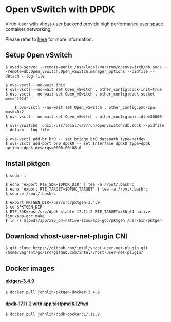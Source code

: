 # Open vSwitch with DPDK

Virtio-user with vhost-user backend provide high performance user space container networking.

Please refer to [here](http://dpdk.org/doc/guides/howto/virtio_user_for_container_networking.html) for more information.

## Setup Open vSwitch
```shell
$ ovsdb-server --remote=punix:/usr/local/var/run/openvswitch/db.sock --remote=db:Open_vSwitch,Open_vSwitch,manager_options --pidfile --detach --log-file

$ ovs-vsctl --no-wait init
$ ovs-vsctl --no-wait set Open_vSwitch . other_config:dpdk-init=true
$ ovs-vsctl --no-wait set Open_vSwitch . other_config:dpdk-socket-mem="1024"

    $ ovs-vsctl --no-wait set Open_vSwitch . other_config:pmd-cpu-mask=0x2
$ ovs-vsctl --no-wait set Open_vSwitch . other_config:max-idle=30000

$ ovs-vswitchd  unix:/usr/local/var/run/openvswitch/db.sock --pidfile --detach --log-file

$ ovs-vsctl add-br br0 -- set bridge br0 datapath_type=netdev
$ ovs-vsctl add-port br0 dpdk0 -- set Interface dpdk0 type=dpdk options:dpdk-devargs=0000:00:08.0 
```

## Install pktgen
```shell
$ sudo -i

$ echo 'export RTE_SDK=$DPDK_DIR' | tee -a /root/.bashrc
$ echo 'export RTE_TARGET=$DPDK_TARGET' | tee -a /root/.bashrc
$ source /root/.bashrc

$ export PKTGEN_DIR=/usr/src/pktgen-3.4.9
$ cd $PKTGEN_DIR
$ RTE_SDK=/usr/src/dpdk-stable-17.11.2 RTE_TARGET=x86_64-native-linuxapp-gcc make
$ ln -s $(pwd)/app/x86_64-native-linuxapp-gcc/pktgen /usr/bin/pktgen
```

## Download vhost-user-net-plugin CNI
```shell
$ git clone https://github.com/intel/vhost-user-net-plugin.git /home/vagrant/go/src/github.com/intel/vhost-user-net-plugin/
```

## Docker images

#### [pktgen-3.4.9](https://hub.docker.com/r/johnlin/pktgen-docker/)
```shell
$ docker pull johnlin/pktgen-docker:3.4.9
```
#### [dpdk-17.11.2 with app testpmd & l2fwd](https://hub.docker.com/r/johnlin/dpdk-docker/)

```shell
$ docker pull johnlin/dpdk-docker:17.11.2
```
